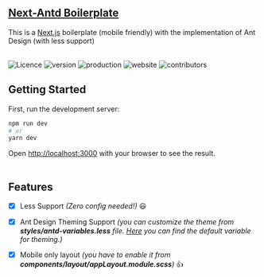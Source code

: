 ## [Next-Antd Boilerplate](https://github.com/hridoy43/next-antd-boilerplate "Next-Antd Boilerplate")

This is a [Next.js](https://nextjs.org/) boilerplate (mobile friendly) with the implementation of Ant Design (with less support)
<br><br>

[//]: # (badges)
![Licence](https://img.shields.io/github/license/hridoy43/next-antd-boilerplate)
![version](https://img.shields.io/github/package-json/v/hridoy43/next-antd-boilerplate)
![production](https://img.shields.io/github/deployments/hridoy43/next-antd-boilerplate/production?label=prod)
![website](https://img.shields.io/website?down_message=down&up_message=online&url=https%3A%2F%2Fnext-antd-boilerplate-hridoy43.vercel.app%2F)
![contributors](https://img.shields.io/github/contributors/hridoy43/next-antd-boilerplate)

## Getting Started
First, run the development server:

```bash
npm run dev
# or
yarn dev
```

Open [http://localhost:3000](http://localhost:3000) with your browser to see the result.
<br><br>
## Features
- [x] Less Support _(Zero config needed!)_ 😃<br>
- [x] Ant Design Theming Support _(you can customize the theme from **styles/antd-variables.less** file. [Here][theme] you can find the default variable for theming.)_<br>
- [x] Mobile only layout _(you have to enable it from **components/layout/appLayout.module.scss**)_ 👍



[theme]:<https://github.com/ant-design/ant-design/blob/master/components/style/themes/default.less> "Ant Design Default Less Variables"